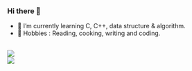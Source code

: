 ### Hi there 👋

<!--
**Algo-Goer/Algo-Goer** is a ✨ _special_ ✨ repository because its `README.md` (this file) appears on your GitHub profile.

Here are some ideas to get you started:

-->

+ 🌱 I’m currently learning C, C++, data structure & algorithm.
+ 💐 Hobbies : Reading, cooking, writing and coding.
<br>
<img align="center" src="https://github-readme-stats.vercel.app/api?username=Algo-Goer&show_icons=true&icon_color=CE1D2D&theme=radical" />
<br>
<img align="center" src="https://github-readme-stats.vercel.app/api/top-langs/?username=Algo-Goer&layout=compact&hide=tsql&show_icons=true" />
